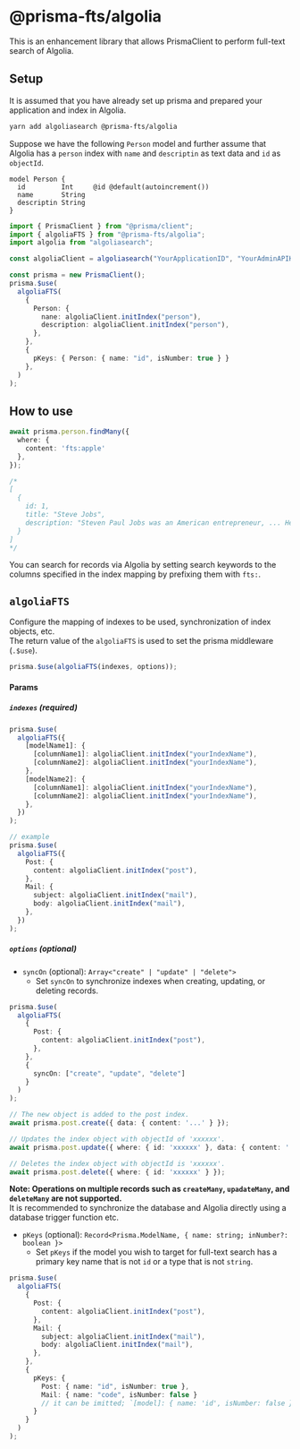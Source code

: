 # @prisma-fts/algolia

This is an enhancement library that allows PrismaClient to perform full-text search of Algolia.

## Setup

It is assumed that you have already set up prisma and prepared your application and index in Algolia.

```bash
yarn add algoliasearch @prisma-fts/algolia
```

Suppose we have the following `Person` model and further assume that Algolia has a `person` index with `name` and `descriptin` as text data and `id` as `objectId`.

```prisma
model Person {
  id         Int     @id @default(autoincrement())
  name       String
  descriptin String
}
```

```ts
import { PrismaClient } from "@prisma/client";
import { algoliaFTS } from "@prisma-fts/algolia";
import algolia from "algoliasearch";

const algoliaClient = algoliasearch("YourApplicationID", "YourAdminAPIKey");

const prisma = new PrismaClient();
prisma.$use(
  algoliaFTS(
    {
      Person: {
        nane: algoliaClient.initIndex("person"),
        description: algoliaClient.initIndex("person"),
      },
    },
    {
      pKeys: { Person: { name: "id", isNumber: true } }
    },
  )
);
```

## How to use

```ts
await prisma.person.findMany({
  where: { 
    content: 'fts:apple'
  },
});

/*
[
  {
    id: 1,
    title: "Steve Jobs",
    description: "Steven Paul Jobs was an American entrepreneur, ... He was the co-founder, the chairman, and CEO of Apple; ...and more"
  }
]
*/
```

You can search for records via Algolia by setting search keywords to the columns specified in the index mapping by prefixing them with `fts:`.

## `algoliaFTS`

Configure the mapping of indexes to be used, synchronization of index objects, etc.  
The return value of the `algoliaFTS` is used to set the prisma middleware (`.$use`).

```ts
prisma.$use(algoliaFTS(indexes, options));
```

#### Params

##### `indexes` (required)

```ts
prisma.$use(
  algoliaFTS({
    [modelName1]: {
      [columnName1]: algoliaClient.initIndex("yourIndexName"),
      [columnName2]: algoliaClient.initIndex("yourIndexName"),
    },
    [modelName2]: {
      [columnName1]: algoliaClient.initIndex("yourIndexName"),
      [columnName2]: algoliaClient.initIndex("yourIndexName"),
    },
  })
);

// example
prisma.$use(
  algoliaFTS({
    Post: {
      content: algoliaClient.initIndex("post"),
    },
    Mail: {
      subject: algoliaClient.initIndex("mail"),
      body: algoliaClient.initIndex("mail"),
    },
  })
);
```

##### `options` (optional)

- `syncOn` (optional): `Array<"create" | "update" | "delete">`
   - Set `syncOn` to synchronize indexes when creating, updating, or deleting records.
```ts
prisma.$use(
  algoliaFTS(
    {
      Post: {
        content: algoliaClient.initIndex("post"),
      },
    },
    {
      syncOn: ["create", "update", "delete"]
    }
  )
);

// The new object is added to the post index.
await prisma.post.create({ data: { content: '...' } });

// Updates the index object with objectId of 'xxxxxx'.
await prisma.post.update({ where: { id: 'xxxxxx' }, data: { content: '...' } });

// Deletes the index object with objectId is 'xxxxxx'.
await prisma.post.delete({ where: { id: 'xxxxxx' } });
```

**Note: Operations on multiple records such as `createMany`, `upadateMany`, and `deleteMany` are not supported.**  
It is recommended to synchronize the database and Algolia directly using a database trigger function etc.

- `pKeys` (optional): `Record<Prisma.ModelName, { name: string; inNumber?: boolean }>`
    - Set `pKeys` if the model you wish to target for full-text search has a primary key name that is not `id` or a type that is not `string`.
```ts
prisma.$use(
  algoliaFTS(
    {
      Post: {
        content: algoliaClient.initIndex("post"),
      },
      Mail: {
        subject: algoliaClient.initIndex("mail"),
        body: algoliaClient.initIndex("mail"),
      },
    },
    {
      pKeys: {
        Post: { name: "id", isNumber: true },
        Mail: { name: "code", isNumber: false }
        // it can be imitted; `[model]: { name: 'id', isNumber: false }`
      }
    }
  )
);
```